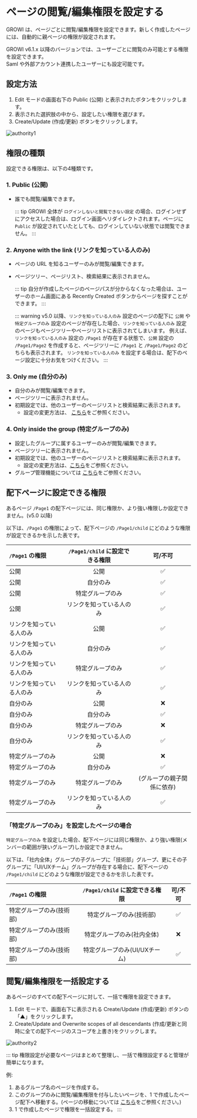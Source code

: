 # ページの閲覧/編集権限を設定する

GROWI は、ページごとに閲覧/編集権限を設定できます。新しく作成したページには、自動的に親ページの権限が設定されます。

GROWI v6.1.x 以降のバージョンでは、ユーザーごとに閲覧のみ可能とする権限を設定できます。  
Saml や外部アカウント連携したユーザーにも設定可能です。

## 設定方法

1. Edit モードの画面右下の Public (公開) と表示されたボタンをクリックします。
2. 表示された選択肢の中から、設定したい権限を選びます。
3. Create/Update (作成/更新) ボタンをクリックします。

<img :src="$withBase('/assets/images/authority1.png')" alt="authority1">

## 権限の種類

設定できる権限は、以下の4種類です。

### 1. Public (公開)

- 誰でも閲覧/編集できます。

  ::: tip
  GROWI 全体が `ログインしないと閲覧できない設定` の場合、ログインせずにアクセスした場合は、ログイン画面へリダイレクトされます。ページに `Public` が設定されていたとしても、ログインしていない状態では閲覧できません。
  :::

### 2. Anyone with the link (リンクを知っている人のみ)

- ページの URL を知るユーザーのみが閲覧/編集できます。
- ページツリー、ページリスト、検索結果に表示されません。

  ::: tip
  自分が作成したページのページパスが分からなくなった場合は、ユーザーのホーム画面にある Recently Created ボタンからページを探すことができます。
  :::

  ::: warning
  v5.0 以降、`リンクを知っている人のみ` 設定のページの配下に `公開` や `特定グループのみ` 設定のページが存在した場合、`リンクを知っている人のみ` 設定のページもページツリーやページリストに表示されてしまいます。
  例えば、`リンクを知っている人のみ` 設定の `/Page1` が存在する状態で、`公開` 設定の `/Page1/Page2` を作成すると、ページツリーに `/Page1` と `/Page1/Page2` のどちらも表示されます。
  `リンクを知っている人のみ` を設定する場合は、配下のページ設定に十分お気をつけください。
  :::

### 3. Only me (自分のみ)

- 自分のみが閲覧/編集できます。
- ページツリーに表示されません。
- 初期設定では、他のユーザーのページリストと検索結果に表示されます。
  - 設定の変更方法は、 [こちら](/ja/admin-guide/management-cookbook/security.html#ページリストと検索結果に表示するページを制御する)をご参照ください。

### 4. Only inside the group (特定グループのみ)

- 設定したグループに属するユーザーのみが閲覧/編集できます。
- ページツリーに表示されません。
- 初期設定では、他のユーザーのページリストと検索結果に表示されます。
  - 設定の変更方法は、[こちら](/ja/admin-guide/management-cookbook/security.html#ページリストと検索結果に表示するページを制御する)をご参照ください。
- グループ管理機能については [こちら](/ja/admin-guide/management-cookbook/group.html)をご参照ください。

## 配下ページに設定できる権限

あるページ `/Page1` の配下ページには、同じ権限か、より強い権限しか設定できません。(v5.0 以降)

以下は、`/Page1` の権限によって、配下ページの `/Page1/child` にどのような権限が設定できるかを示した表です。

| `/Page1` の権限 | `/Page1/child` に設定できる権限 | 可/不可 |
|:--|:------------:|:------------:|
| 公開 | 公開 | :white_check_mark: |
| 公開 | 自分のみ | :white_check_mark: |
| 公開 | 特定グループのみ | :white_check_mark: |
| 公開 | リンクを知っている人のみ | :white_check_mark: |
| リンクを知っている人のみ | 公開 | :white_check_mark: |
| リンクを知っている人のみ | 自分のみ | :white_check_mark: |
| リンクを知っている人のみ | 特定グループのみ | :white_check_mark: |
| リンクを知っている人のみ | リンクを知っている人のみ | :white_check_mark: |
| 自分のみ | 公開 | :x: |
| 自分のみ | 自分のみ | :white_check_mark: |
| 自分のみ | 特定グループのみ | :x: |
| 自分のみ | リンクを知っている人のみ | :white_check_mark: |
| 特定グループのみ | 公開 | :x: |
| 特定グループのみ | 自分のみ | :white_check_mark: |
| 特定グループのみ | 特定グループのみ | (グループの親子関係に依存) |
| 特定グループのみ | リンクを知っている人のみ | :white_check_mark: |

### 「特定グループのみ」を設定したページの場合

`特定グループのみ` を設定した場合、配下ページには同じ権限か、より強い権限(メンバーの範囲が狭いグループ)しか設定できません。

以下は、「社内全体」グループの子グループに「技術部」グループ、更にその子グループに「UI/UXチーム」グループが存在する場合に、配下ページの `/Page1/child` にどのような権限が設定できるかを示した表です。

| `/Page1` の権限 | `/Page1/child` に設定できる権限 | 可/不可 |
|:--|:------------:|:------------:|
| 特定グループのみ(技術部) | 特定グループのみ(技術部) | :white_check_mark: |
| 特定グループのみ(技術部) | 特定グループのみ(社内全体) | :x: |
| 特定グループのみ(技術部) | 特定グループのみ(UI/UXチーム) | :white_check_mark: |

## 閲覧/編集権限を一括設定する

あるページのすべての配下ページに対して、一括で権限を設定できます。

1. Edit モードで、画面右下に表示される Create/Update (作成/更新) ボタンの「▲」をクリックします。
2. Create/Update and Overwrite scopes of all descendants (作成/更新と同時に全ての配下ページのスコープを上書き)をクリックします。

<img :src="$withBase('/assets/images/authority2.png')" alt="authority2">

::: tip
権限設定が必要なページはまとめて整理し、一括で権限設定すると管理が簡単になります。

例:

1. あるグループ名のページを作成する。
2. このグループのみに閲覧/編集権限を付与したいページを、1 で作成したページ配下へ移動する。(ページの移動については [こちら](/ja/guide/features/page_operation.html)をご参照ください。)
3. 1 で作成したページで権限を一括設定する。
:::
